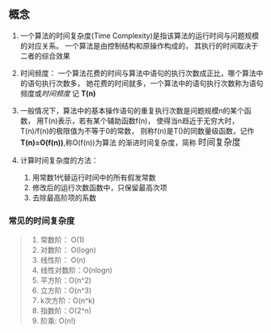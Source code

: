 ## 概念
1. 一个算法的时间复杂度(Time Complexity)是指该算法的运行时间与问题规模的对应关系。
一个算法是由控制结构和原操作构成的，
其执行的时间取决于二者的综合效果

2. 时间频度： 一个算法花费的时间与算法中语句的执行次数成正比，哪个算法中的语句执行次数多，
她花费的时间就多，一个算法中的语句执行次数称为语句频度或<i>时间频度</i>
记 **T(n)** 

3. 一般情况下，算法中的基本操作语句的重复执行次数是问题规模n的某个函数，
用T(n)表示，若有某个辅助函数f(n)，
使得当n趋近于无穷大时，T(n)/f(n)的极限值为不等于0的常数，
则称f(n)是T()的同数量级函数，记作**T(n)=O(f(n))**,称O(f(n))为算法
的渐进时间复杂度，简称 <big>时间复杂度</big>

4. 计算时间复杂度的方法： 
    1. 用常数1代替运行时间中的所有假发常数
    2. 修改后的运行次数函数中，只保留最高次项
    3. 去除最高阶项的系数
    
### 常见的时间复杂度
>1. 常数阶： O(1)
>2. 对数阶： O(logn)
>3. 线性阶： O(n)
>4. 线性对数阶：O(nlogn)
>5. 平方阶：O(n^2)
>6. 立方阶：O(n^3)
>7. k次方阶：O(n^k)
>8. 指数阶：O(2^n)
>9. 阶乘: O(n!)
